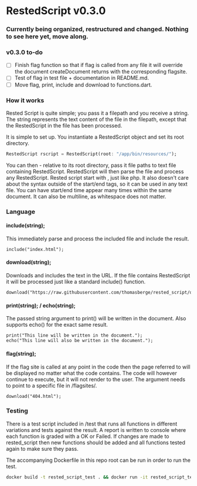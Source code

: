 # RestedScript v0.3.0

### Currently being organized, restructured and changed. Nothing to see here yet, move along.

### v0.3.0 to-do
- [ ] Finish flag function so that if flag is called from any file it will override the document createDocument returns with the corresponding flagsite.
- [ ] Test of flag in test file + documentation in README.md.
- [ ] Move flag, print, include and download to functions.dart.

### How it works

Rested Script is quite simple; you pass it a filepath and you receive a string. The string represents the text content of the file in the filepath, except that the RestedScript in the file has been processed.

It is simple to set up. You instantiate a RestedScript object and set its root directory.

```dart
RestedScript rscript = RestedScript(root: "/app/bin/resources/");
```

You can then - relative to its root directory, pass it file paths to text file containing RestedScript. RestedScript will then parse the file and process any RestedScript. Rested script start with <?rs and end with ?>, just like php. It also doesn't care about the syntax outside of the start/end tags, so it can be used in any text file. You can have start/end time appear many times within the same document. It can also be multiline, as whitespace does not matter.

### Language

#### include(string);
This immediately parse and process the included file and include the result.

```
include("index.html");
```

#### download(string);
Downloads and includes the text in the URL. If the file contains RestedScript it will be processed just like a standard include() function.

```
download("https://raw.githubusercontent.com/thomasberge/rested_script/dev/test/pages/include.html");
```

#### print(string); / echo(string);
The passed string argument to print() will be written in the document. Also supports echo() for the exact same result.

```
print("This line will be written in the document.");
echo("This line will also be written in the document.");
```

#### flag(string);
If the flag site is called at any point in the code then the page referred to will be displayed no matter what the code contains. The code will however continue to execute, but it will not render to the user. The argument needs to point to a specific file in <root>/flagsites/.

```
download("404.html");
```

### Testing
There is a test script included in /test that runs all functions in different variations and tests against the result. A report is written to console where each function is graded with a OK or Failed. If changes are made to rested_script then new functions should be added and all functions tested again to make sure they pass.

The accompanying Dockerfile in this repo root can be run in order to run the test.

```bash
docker build -t rested_script_test . && docker run -it rested_script_test
```
